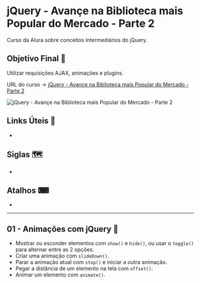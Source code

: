 # jQuery - Avançe na Biblioteca mais Popular do Mercado - Parte 2

Curso da Alura sobre conceitos intermediários do jQuery.

## Objetivo Final &#x1F3AF;

Utilizar requisições AJAX, animações e plugins.

URL do curso -> [jQuery - Avançe na Biblioteca mais Popular do Mercado - Parte 2](https://cursos.alura.com.br/course/jquery-a-biblioteca-do-mercado-parte-2)

![jQuery - Avançe na Biblioteca mais Popular do Mercado - Parte 2](https://www.alura.com.br/assets/api/share/curso-jquery-a-biblioteca-do-mercado-parte-2.png)

## Links Úteis &#x1F517;
*

## Siglas &#x1F5FA;
*

## Atalhos &#x2328;
*

***

## 01 - Animações com jQuery &#x1F516;
* Mostrar ou esconder elementos com `show()` e `hide()`, ou usar o `toggle()` para alternar entre as 2 opções.
* Criar uma animação com `slideDown()`.
* Parar a animação atual com `stop()` e iniciar a outra animação.
* Pegar a distância de um elemento na tela com `offset()`.
* Animar um elemento com `animate()`.